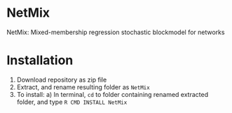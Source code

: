 # NetMix
NetMix: Mixed-membership regression stochastic blockmodel for networks

# Installation
1. Download repository as zip file
2. Extract, and rename resulting folder as `NetMix`
3. To install:
    a) In terminal, `cd` to folder containing renamed extracted folder, and type `R CMD INSTALL NetMix`


